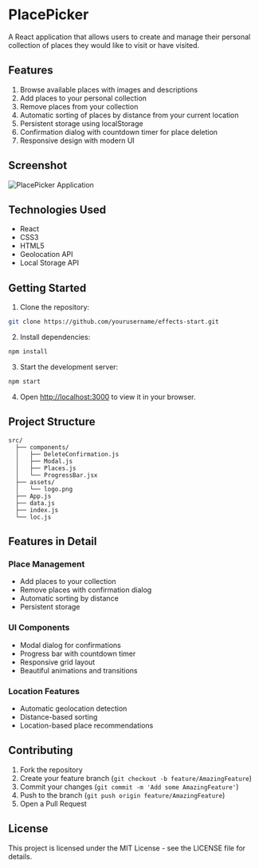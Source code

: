 # PlacePicker

A React application that allows users to create and manage their personal collection of places they would like to visit or have visited.

## Features

1. Browse available places with images and descriptions
2. Add places to your personal collection
3. Remove places from your collection
4. Automatic sorting of places by distance from your current location
5. Persistent storage using localStorage
6. Confirmation dialog with countdown timer for place deletion
7. Responsive design with modern UI

## Screenshot

![PlacePicker Application](images/app.png)

## Technologies Used

- React
- CSS3
- HTML5
- Geolocation API
- Local Storage API

## Getting Started

1. Clone the repository:
```bash
git clone https://github.com/yourusername/effects-start.git
```

2. Install dependencies:
```bash
npm install
```

3. Start the development server:
```bash
npm start
```

4. Open [http://localhost:3000](http://localhost:3000) to view it in your browser.

## Project Structure

```
src/
  ├── components/
  │   ├── DeleteConfirmation.js
  │   ├── Modal.js
  │   ├── Places.js
  │   └── ProgressBar.jsx
  ├── assets/
  │   └── logo.png
  ├── App.js
  ├── data.js
  ├── index.js
  └── loc.js
```

## Features in Detail

### Place Management
- Add places to your collection
- Remove places with confirmation dialog
- Automatic sorting by distance
- Persistent storage

### UI Components
- Modal dialog for confirmations
- Progress bar with countdown timer
- Responsive grid layout
- Beautiful animations and transitions

### Location Features
- Automatic geolocation detection
- Distance-based sorting
- Location-based place recommendations

## Contributing

1. Fork the repository
2. Create your feature branch (`git checkout -b feature/AmazingFeature`)
3. Commit your changes (`git commit -m 'Add some AmazingFeature'`)
4. Push to the branch (`git push origin feature/AmazingFeature`)
5. Open a Pull Request

## License

This project is licensed under the MIT License - see the LICENSE file for details.
